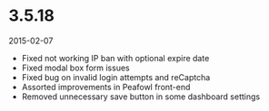 # 3.5.18

2015-02-07

- Fixed not working IP ban with optional expire date
- Fixed modal box form issues
- Fixed bug on invalid login attempts and reCaptcha
- Assorted improvements in Peafowl front-end
- Removed unnecessary save button in some dashboard settings

